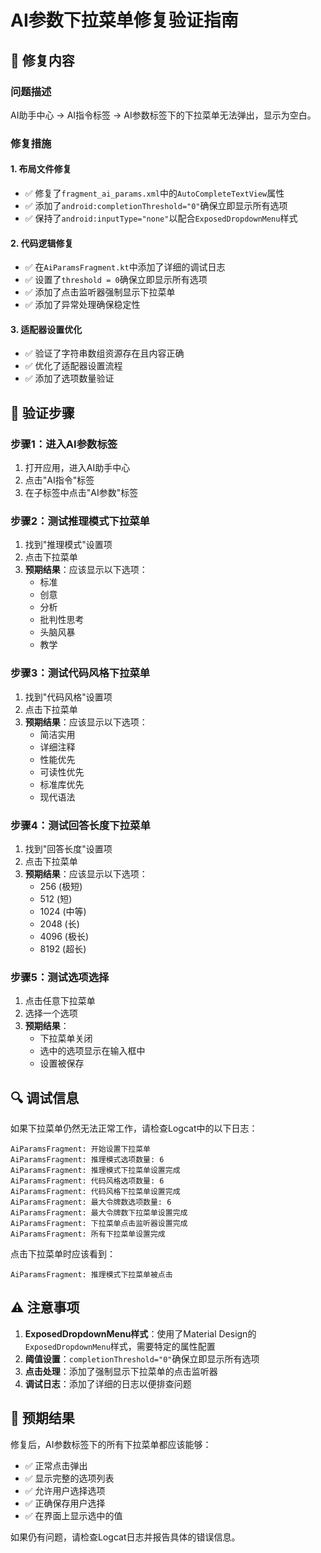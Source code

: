 # AI参数下拉菜单修复验证指南

## 🔧 修复内容

### 问题描述
AI助手中心 → AI指令标签 → AI参数标签下的下拉菜单无法弹出，显示为空白。

### 修复措施

#### 1. **布局文件修复**
- ✅ 修复了`fragment_ai_params.xml`中的`AutoCompleteTextView`属性
- ✅ 添加了`android:completionThreshold="0"`确保立即显示所有选项
- ✅ 保持了`android:inputType="none"`以配合`ExposedDropdownMenu`样式

#### 2. **代码逻辑修复**
- ✅ 在`AiParamsFragment.kt`中添加了详细的调试日志
- ✅ 设置了`threshold = 0`确保立即显示所有选项
- ✅ 添加了点击监听器强制显示下拉菜单
- ✅ 添加了异常处理确保稳定性

#### 3. **适配器设置优化**
- ✅ 验证了字符串数组资源存在且内容正确
- ✅ 优化了适配器设置流程
- ✅ 添加了选项数量验证

## 🧪 验证步骤

### 步骤1：进入AI参数标签
1. 打开应用，进入AI助手中心
2. 点击"AI指令"标签
3. 在子标签中点击"AI参数"标签

### 步骤2：测试推理模式下拉菜单
1. 找到"推理模式"设置项
2. 点击下拉菜单
3. **预期结果**：应该显示以下选项：
   - 标准
   - 创意
   - 分析
   - 批判性思考
   - 头脑风暴
   - 教学

### 步骤3：测试代码风格下拉菜单
1. 找到"代码风格"设置项
2. 点击下拉菜单
3. **预期结果**：应该显示以下选项：
   - 简洁实用
   - 详细注释
   - 性能优先
   - 可读性优先
   - 标准库优先
   - 现代语法

### 步骤4：测试回答长度下拉菜单
1. 找到"回答长度"设置项
2. 点击下拉菜单
3. **预期结果**：应该显示以下选项：
   - 256 (极短)
   - 512 (短)
   - 1024 (中等)
   - 2048 (长)
   - 4096 (极长)
   - 8192 (超长)

### 步骤5：测试选项选择
1. 点击任意下拉菜单
2. 选择一个选项
3. **预期结果**：
   - 下拉菜单关闭
   - 选中的选项显示在输入框中
   - 设置被保存

## 🔍 调试信息

如果下拉菜单仍然无法正常工作，请检查Logcat中的以下日志：

```
AiParamsFragment: 开始设置下拉菜单
AiParamsFragment: 推理模式选项数量: 6
AiParamsFragment: 推理模式下拉菜单设置完成
AiParamsFragment: 代码风格选项数量: 6
AiParamsFragment: 代码风格下拉菜单设置完成
AiParamsFragment: 最大令牌数选项数量: 6
AiParamsFragment: 最大令牌数下拉菜单设置完成
AiParamsFragment: 下拉菜单点击监听器设置完成
AiParamsFragment: 所有下拉菜单设置完成
```

点击下拉菜单时应该看到：
```
AiParamsFragment: 推理模式下拉菜单被点击
```

## ⚠️ 注意事项

1. **ExposedDropdownMenu样式**：使用了Material Design的`ExposedDropdownMenu`样式，需要特定的属性配置
2. **阈值设置**：`completionThreshold="0"`确保立即显示所有选项
3. **点击处理**：添加了强制显示下拉菜单的点击监听器
4. **调试日志**：添加了详细的日志以便排查问题

## 🎯 预期结果

修复后，AI参数标签下的所有下拉菜单都应该能够：
- ✅ 正常点击弹出
- ✅ 显示完整的选项列表
- ✅ 允许用户选择选项
- ✅ 正确保存用户选择
- ✅ 在界面上显示选中的值

如果仍有问题，请检查Logcat日志并报告具体的错误信息。

